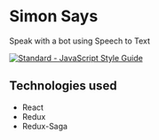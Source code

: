 # Simon Says

Speak with a bot using Speech to Text

[![Standard - JavaScript Style Guide](https://img.shields.io/badge/code_style-standard-brightgreen.svg)](http://standardjs.com/)

## Technologies used
- React
- Redux
- Redux-Saga
